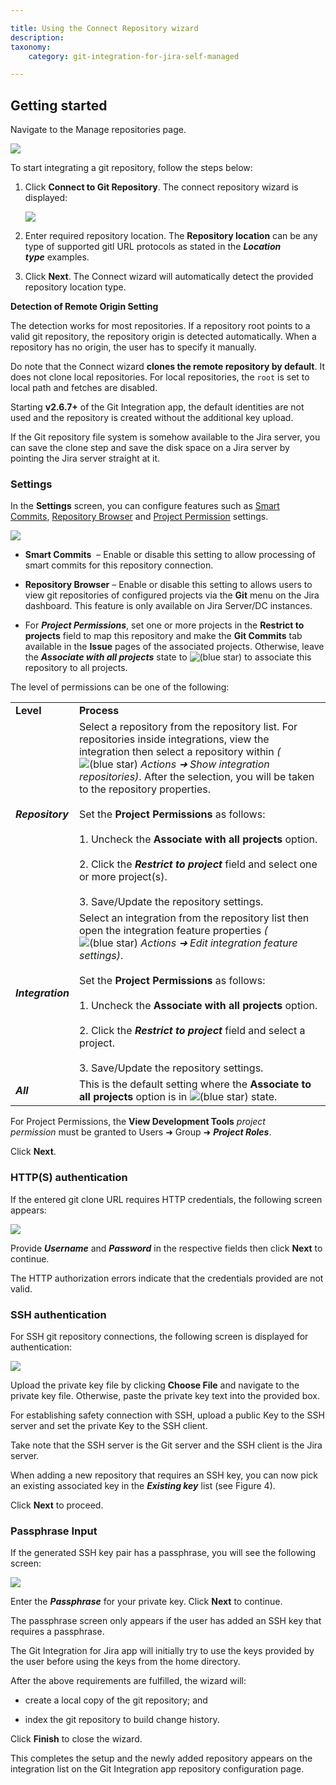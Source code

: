```yaml
---

title: Using the Connect Repository wizard
description:
taxonomy:
    category: git-integration-for-jira-self-managed

---
```


## Getting started

Navigate to the Manage repositories page.

![](https://bigbrassband.atlassian.net/wiki/download/attachments/1930397090/gitserver-gitmgr-connect2git-sel.png?version=1&modificationDate=1630642822421&cacheVersion=1&api=v2)

To start integrating a git repository, follow the steps below:

1.  Click **Connect to Git Repository**. The connect repository wizard is displayed:

    ![](https://bigbrassband.atlassian.net/wiki/download/thumbnails/1930397090/connect-git-wizard-start-screen(new).png?version=1&modificationDate=1630642823179&cacheVersion=1&api=v2&width=646&height=501)
2.  Enter required repository location. The **Repository location** can be any type of supported gitl URL protocols as stated in the _**Location type**_ examples.

3.  Click **Next**. The Connect wizard will automatically detect the provided repository location type.


**Detection of Remote Origin Setting**

The detection works for most repositories. If a repository root points to a valid git repository, the repository origin is detected automatically. When a repository has no origin, the user has to specify it manually.

Do note that the Connect wizard **clones the remote repository by default**. It does not clone local repositories. For local repositories, the `root` is set to local path and fetches are disabled.

Starting **v2.6.7+** of the Git Integration app, the default identities are not used and the repository is created without the additional key upload.

If the Git repository file system is somehow available to the Jira server, you can save the clone step and save the disk space on a Jira server by pointing the Jira server straight at it.

### Settings

In the **Settings** screen, you can configure features such as [Smart Commits](https://bigbrassband.atlassian.net/wiki/spaces/GIJDC/pages/1930398395/%28GDC%29+Smart+commits), [Repository Browser](https://bigbrassband.atlassian.net/wiki/spaces/GIJDC/pages/1930398598/%28GDC%29+Repository+Browser) and [Project Permission](https://bigbrassband.atlassian.net/wiki/spaces/GIJDC/pages/1930397766/%28GDC%29+Associating+project+permissions) settings.

![](https://bigbrassband.atlassian.net/wiki/download/thumbnails/1930397090/connect-git-wizard-cfg-screen.png?version=1&modificationDate=1630642823475&cacheVersion=1&api=v2&width=680&height=376)

*   **Smart Commits**  – Enable or disable this setting to allow processing of smart commits for this repository connection.

*   **Repository Browser** – Enable or disable this setting to allows users to view git repositories of configured projects via the **Git** menu on the Jira dashboard. This feature is only available on Jira Server/DC instances.

*   For _**Project Permissions**_, set one or more projects in the **Restrict to projects** field to map this repository and make the **Git Commits** tab available in the **Issue** pages of the associated projects. Otherwise, leave the _**Associate with all projects**_ state to ![(blue star)](/wiki/s/-1639011364/6452/8b4898d3c114827e64ec143b4fa79bb76a6cfa5b/_/images/icons/emoticons/star_blue.png) to associate this repository to all projects.



The level of permissions can be one of the following:

|     |     |
| --- | --- |
| **Level** | **Process** |
| _**Repository**_ | Select a repository from the repository list. For repositories inside integrations, view the integration then select a repository within _(_![(blue star)](/wiki/s/-1639011364/6452/8b4898d3c114827e64ec143b4fa79bb76a6cfa5b/_/images/icons/emoticons/star_blue.png) _Actions ➜ Show integration repositories)_. After the selection, you will be taken to the repository properties.<br><br>Set the **Project Permissions** as follows:<br><br>1.  Uncheck the **Associate with all projects** option.<br>    <br>2.  Click the _**Restrict to project**_ field and select one or more project(s).<br>    <br>3.  Save/Update the repository settings. |
| _**Integration**_ | Select an integration from the repository list then open the integration feature properties _(_![(blue star)](/wiki/s/-1639011364/6452/8b4898d3c114827e64ec143b4fa79bb76a6cfa5b/_/images/icons/emoticons/star_blue.png) _Actions ➜ Edit integration feature settings)_.<br><br>Set the **Project Permissions** as follows:<br><br>1.  Uncheck the **Associate with all projects** option.<br>    <br>2.  Click the _**Restrict to project**_ field and select a project.<br>    <br>3.  Save/Update the repository settings. |
| _**All**_ | This is the default setting where the **Associate to all projects** option is in ![(blue star)](/wiki/s/-1639011364/6452/8b4898d3c114827e64ec143b4fa79bb76a6cfa5b/_/images/icons/emoticons/star_blue.png) state. |

For Project Permissions, the **View Development Tools** _project permission_ must be granted to Users ➜ Group ➜ _**Project Roles**_.

Click **Next**.

### HTTP(S) authentication

If the entered git clone URL requires HTTP credentials, the following screen appears:

![](https://bigbrassband.atlassian.net/wiki/download/thumbnails/1930397090/connect-git-wizard-auth-scr-http(n).png?version=1&modificationDate=1630642824202&cacheVersion=1&api=v2&width=680&height=355)

Provide _**Username**_ and _**Password**_ in the respective fields then click **Next** to continue.

The HTTP authorization errors indicate that the credentials provided are not valid.

### SSH authentication

For SSH git repository connections, the following screen is displayed for authentication:

![](https://bigbrassband.atlassian.net/wiki/download/attachments/1930397090/gitserver-ssh-connect-auth-screen.png?version=1&modificationDate=1630642825404&cacheVersion=1&api=v2)

Upload the private key file by clicking **Choose File** and navigate to the private key file. Otherwise, paste the private key text into the provided box.

For establishing safety connection with SSH, upload a public Key to the SSH server and set the private Key to the SSH client.

Take note that the SSH server is the Git server and the SSH client is the Jira server.

When adding a new repository that requires an SSH key, you can now pick an existing associated key in the _**Existing key**_ list (see Figure 4).

Click **Next** to proceed.

### Passphrase Input

If the generated SSH key pair has a passphrase, you will see the following screen:

![](https://bigbrassband.atlassian.net/wiki/download/thumbnails/1930397090/connect-git-wizard-auth-scr-pass.png?version=1&modificationDate=1630642824934&cacheVersion=1&api=v2&width=442&height=254)

Enter the _**Passphrase**_ for your private key. Click **Next** to continue.

The passphrase screen only appears if the user has added an SSH key that requires a passphrase.

The Git Integration for Jira app will initially try to use the keys provided by the user before using the keys from the home directory.

After the above requirements are fulfilled, the wizard will:

*   create a local copy of the git repository; and

*   index the git repository to build change history.


Click **Finish** to close the wizard.

This completes the setup and the newly added repository appears on the integration list on the Git Integration app repository configuration page.

